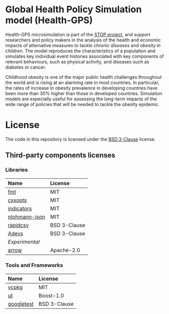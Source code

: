 # Global Health Policy Simulation model (Health-GPS)

Health-GPS microsimulation is part of the [STOP project](https://www.stopchildobesity.eu/), and support researchers and policy makers in the analysis of the health and economic impacts of alternative measures to tackle *chronic diseases* and *obesity in children*. The model reproduces the characteristics of a population and simulates key individual event histories associated with key components of relevant behaviours, such as physical activity, and diseases such as diabetes or cancer.

Childhood obesity is one of the major public health challenges throughout the world and is rising at an alarming rate in most countries. In particular, the rates of increase in obesity prevalence in developing countries have been more than 30% higher than those in developed countries. Simulation models are especially useful for assessing the long-term impacts of the wide range of policies that will be needed to tackle the obesity epidemic.

# License

The code in this repository is licensed under the [BSD 3-Clause](LICENSE.md) license.

## Third-party components licenses

### Libraries
| Name  | License |
|:---   |:---     |
| [fmt](https://github.com/fmtlib/fmt)                                       | MIT          |
| [cxxopts](https://github.com/jarro2783/cxxopts)                            | MIT          |
| [indicators](https://github.com/p-ranav/indicators)                        | MIT          |
| [nlohmann-json](https://github.com/nlohmann/json)                          | MIT          |
| [rapidcsv](https://github.com/d99kris/rapidcsv)                            | BSD 3-Clause |
| [Adevs](https://sourceforge.net/projects/adevs/)                           | BSD 3-Clause |
| *Experimental* ||
| [arrow](https://github.com/apache/arrow)                                   | Apache-2.0   |
### Tools and Frameworks
| Name  | License |
|:---   |:---     |
| [vcpkg](https://github.com/microsoft/vcpkg)          | MIT          |
| [ut](https://github.com/boost-ext/ut)                | Boost-1.0    |
| [googletest](https://github.com/google/googletest)   | BSD 3-Clause |



